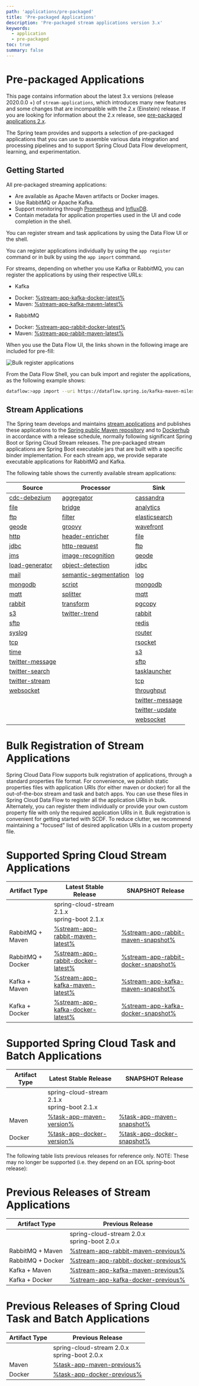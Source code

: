 ```yaml
---
path: 'applications/pre-packaged'
title: 'Pre-packaged Applications'
description: 'Pre-packaged stream applications version 3.x'
keywords:
  - application
  - pre-packaged
toc: true
summary: false
---
```


# Pre-packaged Applications

<!--TIP-->

This page contains information about the latest 3.x versions (release 2020.0.0 +) of `stream-applications`, which introduces many new features and some changes that are incompatible with the 2.x (Einstein) release. If you are looking for information about the 2.x release, see [pre-packaged applications 2.x](%currentPath%/applications/pre-packaged2x/).

<!--END_TIP-->

The Spring team provides and supports a selection of pre-packaged applications that you can use to assemble various data integration and processing pipelines and to support Spring Cloud Data Flow development, learning, and experimentation.

## Getting Started

All pre-packaged streaming applications:

- Are available as Apache Maven artifacts or Docker images.
- Use RabbitMQ or Apache Kafka.
- Support monitoring through [Prometheus](https://prometheus.io/) and [InfluxDB](https://www.influxdata.com/).
- Contain metadata for application properties used in the UI and code completion in the shell.

You can register stream and task applications by using the Data Flow UI or the shell.

You can register applications individually by using the `app register` command or in bulk by using the `app import` command.

For streams, depending on whether you use Kafka or RabbitMQ, you can register the applications by using their respective URLs:

- Kafka

* Docker: [%stream-app-kafka-docker-latest%]()
* Maven: [%stream-app-kafka-maven-latest%]()

- RabbitMQ

* Docker: [%stream-app-rabbit-docker-latest%]()
* Maven: [%stream-app-rabbit-maven-latest%]()

When you use the Data Flow UI, the links shown in the following image are included for pre-fill:

![Bulk register applications](images/bulk-registration.png)

From the Data Flow Shell, you can bulk import and register the applications, as the following example shows:

```bash
dataflow:>app import --uri https://dataflow.spring.io/kafka-maven-milestone
```

## Stream Applications

The Spring team develops and maintains [stream applications](https://spring.io/projects/spring-cloud-stream-applications#learn) and publishes these applications to the [Spring public Maven repository](https://repo.spring.io/release/org/springframework/cloud/stream/app/) and to [Dockerhub](https://hub.docker.com/u/springcloudstream) in accordance with a release schedule, normally following significant Spring Boot or Spring Cloud Stream releases.
The pre-packaged stream applications are Spring Boot executable jars that are built with a specific binder implementation.
For each stream app, we provide separate executable applications for RabbitMQ and Kafka.

The following table shows the currently available stream applications:

| Source                                                                                           | Processor                                                                                                       | Sink                                                                                           |
| ------------------------------------------------------------------------------------------------ | --------------------------------------------------------------------------------------------------------------- | ---------------------------------------------------------------------------------------------- |
| [cdc-debezium](%stream-applications-doc%/#spring-cloud-stream-modules-cdc-debezium-source)       | [aggregator](%stream-applications-doc%/#spring-cloud-stream-modules-aggregator-processor)                       | [cassandra](%stream-applications-doc%/#spring-cloud-stream-modules-cassandra-sink)             |
| [file](%stream-applications-doc%/#spring-cloud-stream-modules-file-source)                       | [bridge](%stream-applications-doc%/#spring-cloud-stream-modules-bridge-processor)                               | [analytics](%stream-applications-doc%/#spring-cloud-stream-modules-analytics-sink)             |
| [ftp](%stream-applications-doc%/#spring-cloud-stream-modules-ftp-source)                         | [filter](%stream-applications-doc%/#spring-cloud-stream-modules-filter-processor)                               | [elasticsearch](%stream-applications-doc%/#spring-cloud-stream-modules-elasticsearch-sink)     |
| [geode](%stream-applications-doc%/#spring-cloud-stream-modules-geode-source)                     | [groovy](%stream-applications-doc%/#spring-cloud-stream-modules-groovy-processor)                               | [wavefront](%stream-applications-doc%/#spring-cloud-stream-modules-wavefront-sink)             |
| [http](%stream-applications-doc%/#spring-cloud-stream-modules-http-source)                       | [header-enricher](%stream-applications-doc%/#spring-cloud-stream-modules-header-enricher-processor)             | [file](%stream-applications-doc%/#spring-cloud-stream-modules-file-sink)                       |
| [jdbc](%stream-applications-doc%/#spring-cloud-stream-modules-jdbc-source)                       | [http-request](%stream-applications-doc%/#spring-cloud-stream-modules-http-request-processor)                   | [ftp](%stream-applications-doc%/#spring-cloud-stream-modules-ftp-sink)                         |
| [jms](%stream-applications-doc%/#spring-cloud-stream-modules-jms-source)                         | [image-recognition](%stream-applications-doc%/#spring-cloud-stream-modules-image-recognition-processor)         | [geode](%stream-applications-doc%/#spring-cloud-stream-modules-geode-sink)                     |
| [load-generator](%stream-applications-doc%/#spring-cloud-stream-modules-load-generator-source)   | [object-detection](%stream-applications-doc%/#spring-cloud-stream-modules-object-detection-processor)           | [jdbc](%stream-applications-doc%/#spring-cloud-stream-modules-jdbc-sink)                       |
| [mail](%stream-applications-doc%/#spring-cloud-stream-modules-mail-source)                       | [semantic-segmentation](%stream-applications-doc%/#spring-cloud-stream-modules-semantic-segmentation-processor) | [log](%stream-applications-doc%/#spring-cloud-stream-modules-log-sink)                         |
| [mongodb](%stream-applications-doc%/#spring-cloud-stream-modules-mongodb-source)                 | [script](%stream-applications-doc%/#spring-cloud-stream-modules-script-processor)                               | [mongodb](%stream-applications-doc%/#spring-cloud-stream-modules-mongodb-sink)                 |
| [mqtt](%stream-applications-doc%/#spring-cloud-stream-modules-mqtt-source)                       | [splitter](%stream-applications-doc%/#spring-cloud-stream-modules-splitter-processor)                           | [mqtt](%stream-applications-doc%/#spring-cloud-stream-modules-mqtt-sink)                       |
| [rabbit](%stream-applications-doc%/#spring-cloud-stream-modules-rabbit-source)                   | [transform](%stream-applications-doc%/#spring-cloud-stream-modules-transform-processor)                         | [pgcopy](%stream-applications-doc%/#spring-cloud-stream-modules-pgcopy-sink)                   |
| [s3](%stream-applications-doc%/#spring-cloud-stream-modules-s3-source)                           | [twitter-trend](%stream-applications-doc%/#spring-cloud-stream-modules-twitter-trend-processor)                 | [rabbit](%stream-applications-doc%/#spring-cloud-stream-modules-rabbit-sink)                   |
| [sftp](%stream-applications-doc%/#spring-cloud-stream-modules-sftp-source)                       |                                                                                                                 | [redis](%stream-applications-doc%/#spring-cloud-stream-modules-redis-sink)                     |
| [syslog](%stream-applications-doc%/#spring-cloud-stream-modules-syslog-source)                   |                                                                                                                 | [router](%stream-applications-doc%/#spring-cloud-stream-modules-router-sink)                   |
| [tcp](%stream-applications-doc%/#spring-cloud-stream-modules-tcp-source)                         |                                                                                                                 | [rsocket](%stream-applications-doc%/#spring-cloud-stream-modules-rsocket-sink)                 |
| [time](%stream-applications-doc%/#spring-cloud-stream-modules-time-source)                       |                                                                                                                 | [s3](%stream-applications-doc%/#spring-cloud-stream-modules-s3-sink)                           |
| [twitter-message](%stream-applications-doc%/#spring-cloud-stream-modules-twitter-message-source) |                                                                                                                 | [sftp](%stream-applications-doc%/#spring-cloud-stream-modules-sftp-sink)                       |
| [twitter-search](%stream-applications-doc%/#spring-cloud-stream-modules-twitter-search-source)   |                                                                                                                 | [tasklauncher](%stream-applications-doc%/#spring-cloud-stream-modules-tasklauncher-sink)       |
| [twitter-stream](%stream-applications-doc%/#spring-cloud-stream-modules-twitter-stream-source)   |                                                                                                                 | [tcp](%stream-applications-doc%/#spring-cloud-stream-modules-tcp-sink)                         |
| [websocket](%stream-applications-doc%/#spring-cloud-stream-modules-websocket-source)             |                                                                                                                 | [throughput](%stream-applications-doc%/#spring-cloud-stream-modules-throughput-sink)           |
|                                                                                                  |                                                                                                                 | [twitter-message](%stream-applications-doc%/#spring-cloud-stream-modules-twitter-message-sink) |
|                                                                                                  |                                                                                                                 | [twitter-update](%stream-applications-doc%/#spring-cloud-stream-modules-twitter-update-sink)   |
|                                                                                                  |                                                                                                                 | [websocket](%stream-applications-doc%/#spring-cloud-stream-modules-websocket-sink)             |

# Bulk Registration of Stream Applications

Spring Cloud Data Flow supports bulk registration of applications, through a standard properties file format.
For convenience, we publish static properties files with application URIs (for either maven or docker) for all the out-of-the-box stream and task and batch apps.
You can use these files in Spring Cloud Data Flow to register all the application URIs in bulk.
Alternately, you can register them individually or provide your own custom property file with only the required application URIs in it.
Bulk registration is convenient for getting started with SCDF.
To reduce clutter, we recommend maintaining a "focused" list of desired application URIs in a custom property file.

# Supported Spring Cloud Stream Applications

| Artifact Type     | Latest Stable Release                          | SNAPSHOT Release                        |
| ----------------- | ---------------------------------------------- | --------------------------------------- |
|                   | spring-cloud-stream 2.1.x<br>spring-boot 2.1.x |                                         |
| RabbitMQ + Maven  | [%stream-app-rabbit-maven-latest%]()           | [%stream-app-rabbit-maven-snapshot%]()  |
| RabbitMQ + Docker | [%stream-app-rabbit-docker-latest%]()          | [%stream-app-rabbit-docker-snapshot%]() |
| Kafka + Maven     | [%stream-app-kafka-maven-latest%]()            | [%stream-app-kafka-maven-snapshot%]()   |
| Kafka + Docker    | [%stream-app-kafka-docker-latest%]()           | [%stream-app-kafka-docker-snapshot%]()  |

# Supported Spring Cloud Task and Batch Applications

| Artifact Type | Latest Stable Release                          | SNAPSHOT Release               |
| ------------- | ---------------------------------------------- | ------------------------------ |
|               | spring-cloud-stream 2.1.x<br>spring-boot 2.1.x |                                |
| Maven         | [%task-app-maven-version%]()                   | [%task-app-maven-snapshot%]()  |
| Docker        | [%task-app-docker-version%]()                  | [%task-app-docker-snapshot%]() |

The following table lists previous releases for reference only.
NOTE: These may no longer be supported (i.e. they depend on an EOL spring-boot release):

# Previous Releases of Stream Applications

| Artifact Type     | Previous Release                               |
| ----------------- | ---------------------------------------------- |
|                   | spring-cloud-stream 2.0.x<br>spring-boot 2.0.x |
| RabbitMQ + Maven  | [%stream-app-rabbit-maven-previous%]()         |
| RabbitMQ + Docker | [%stream-app-rabbit-docker-previous%]()        |
| Kafka + Maven     | [%stream-app-kafka-maven-previous%]()          |
| Kafka + Docker    | [%stream-app-kafka-docker-previous%]()         |

# Previous Releases of Spring Cloud Task and Batch Applications

| Artifact Type | Previous Release                               |
| ------------- | ---------------------------------------------- |
|               | spring-cloud-stream 2.0.x<br>spring-boot 2.0.x |
| Maven         | [%task-app-maven-previous%]()                  |
| Docker        | [%task-app-docker-previous%]()                 |
